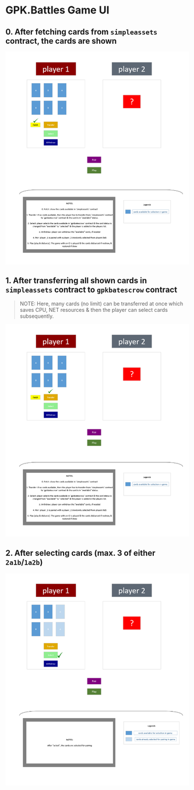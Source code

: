 # GPK.Battles Game UI
## 0. After fetching cards from `simpleassets` contract, the cards are shown
<p align="center">
  <img src="0_players_cards_after_fetch.png" alt="" width="" height="">
</p>

## 1. After transferring all shown cards in `simpleassets` contract to `gpkbatescrow` contract
> NOTE: Here, many cards (no limit) can be transferred at once which saves CPU, NET resources & then the player can select cards subsequently.

<p align="center">
  <img src="1_players_cards_after_transfer.png" alt="" width="" height="">
</p>

## 2. After selecting cards (max. 3 of either `2a1b`/`1a2b`)
<p align="center">
  <img src="2_players_cards_after_sel_cards.png" alt="" width="" height="">
</p>

